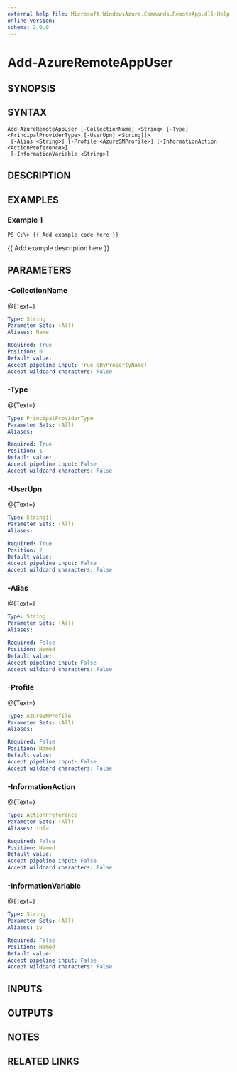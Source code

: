 ```yaml
---
external help file: Microsoft.WindowsAzure.Commands.RemoteApp.dll-Help.xml
online version: 
schema: 2.0.0
---
```


# Add-AzureRemoteAppUser
## SYNOPSIS

## SYNTAX

```
Add-AzureRemoteAppUser [-CollectionName] <String> [-Type] <PrincipalProviderType> [-UserUpn] <String[]>
 [-Alias <String>] [-Profile <AzureSMProfile>] [-InformationAction <ActionPreference>]
 [-InformationVariable <String>]
```

## DESCRIPTION

## EXAMPLES

### Example 1
```
PS C:\> {{ Add example code here }}
```

{{ Add example description here }}

## PARAMETERS

### -CollectionName
@{Text=}

```yaml
Type: String
Parameter Sets: (All)
Aliases: Name

Required: True
Position: 0
Default value: 
Accept pipeline input: True (ByPropertyName)
Accept wildcard characters: False
```

### -Type
@{Text=}

```yaml
Type: PrincipalProviderType
Parameter Sets: (All)
Aliases: 

Required: True
Position: 1
Default value: 
Accept pipeline input: False
Accept wildcard characters: False
```

### -UserUpn
@{Text=}

```yaml
Type: String[]
Parameter Sets: (All)
Aliases: 

Required: True
Position: 2
Default value: 
Accept pipeline input: False
Accept wildcard characters: False
```

### -Alias
@{Text=}

```yaml
Type: String
Parameter Sets: (All)
Aliases: 

Required: False
Position: Named
Default value: 
Accept pipeline input: False
Accept wildcard characters: False
```

### -Profile
@{Text=}

```yaml
Type: AzureSMProfile
Parameter Sets: (All)
Aliases: 

Required: False
Position: Named
Default value: 
Accept pipeline input: False
Accept wildcard characters: False
```

### -InformationAction
@{Text=}

```yaml
Type: ActionPreference
Parameter Sets: (All)
Aliases: infa

Required: False
Position: Named
Default value: 
Accept pipeline input: False
Accept wildcard characters: False
```

### -InformationVariable
@{Text=}

```yaml
Type: String
Parameter Sets: (All)
Aliases: iv

Required: False
Position: Named
Default value: 
Accept pipeline input: False
Accept wildcard characters: False
```

## INPUTS

## OUTPUTS

## NOTES

## RELATED LINKS

